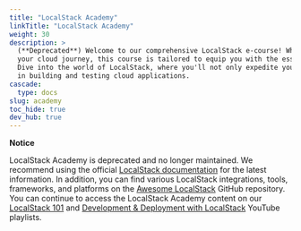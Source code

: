 ```yaml
---
title: "LocalStack Academy"
linkTitle: "LocalStack Academy"
weight: 30
description: >
  (**Deprecated**) Welcome to our comprehensive LocalStack e-course! Whether you're a seasoned developer or just starting
  your cloud journey, this course is tailored to equip you with the essential knowledge to harness the power of LocalStack.
  Dive into the world of LocalStack, where you'll not only expedite your development process but also enhance your efficiency
  in building and testing cloud applications.
cascade:
  type: docs
slug: academy
toc_hide: true
dev_hub: true
---
```


<div class="doc-overview-grid container section-index">
  <div class="pageinfo pageinfo-primary">
    <p class="banner-title"><b>Notice</b></p>
    <p>
      LocalStack Academy is deprecated and no longer maintained. We recommend using the official <a href="https://docs.localstack.cloud/">LocalStack documentation</a> for the latest information. In addition, you can find various LocalStack integrations, tools, frameworks, and platforms on the <a href="https://github.com/localstack/awesome-localstack">Awesome LocalStack</a> GitHub repository. You can continue to access the LocalStack Academy content on our <a href="https://youtube.com/playlist?list=PLTew28KOwGxPqbkFiW518eeIfiV495bm0&si=pzckCLwFfrChhuVy">LocalStack 101</a> and <a href="https://youtube.com/playlist?list=PLTew28KOwGxPdtdW00WNXZLZnstvRQyTF&si=i9iz_DzA5tWnyQeU">Development & Deployment with LocalStack</a> YouTube playlists.
    </p>
  </div>
</div>
